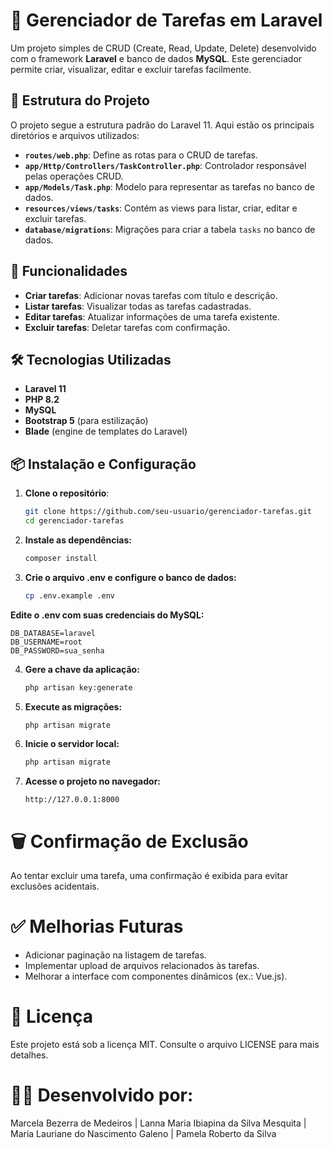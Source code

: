 # 📝 Gerenciador de Tarefas em Laravel

Um projeto simples de CRUD (Create, Read, Update, Delete) desenvolvido com o framework **Laravel** e banco de dados **MySQL**. Este gerenciador permite criar, visualizar, editar e excluir tarefas facilmente.

## 📂 Estrutura do Projeto

O projeto segue a estrutura padrão do Laravel 11. Aqui estão os principais diretórios e arquivos utilizados:

- **`routes/web.php`**: Define as rotas para o CRUD de tarefas.
- **`app/Http/Controllers/TaskController.php`**: Controlador responsável pelas operações CRUD.
- **`app/Models/Task.php`**: Modelo para representar as tarefas no banco de dados.
- **`resources/views/tasks`**: Contém as views para listar, criar, editar e excluir tarefas.
- **`database/migrations`**: Migrações para criar a tabela `tasks` no banco de dados.

## 🚀 Funcionalidades

- **Criar tarefas**: Adicionar novas tarefas com título e descrição.
- **Listar tarefas**: Visualizar todas as tarefas cadastradas.
- **Editar tarefas**: Atualizar informações de uma tarefa existente.
- **Excluir tarefas**: Deletar tarefas com confirmação.

## 🛠️ Tecnologias Utilizadas

- **Laravel 11**
- **PHP 8.2**
- **MySQL**
- **Bootstrap 5** (para estilização)
- **Blade** (engine de templates do Laravel)

## 📦 Instalação e Configuração

1. **Clone o repositório**:

   ```bash
   git clone https://github.com/seu-usuario/gerenciador-tarefas.git
   cd gerenciador-tarefas
2. **Instale as dependências:**
    ```bash
   composer install
   
3. **Crie o arquivo .env e configure o banco de dados:**
    ```bash
   cp .env.example .env

**Edite o .env com suas credenciais do MySQL:**

    DB_DATABASE=laravel
    DB_USERNAME=root
    DB_PASSWORD=sua_senha

4. **Gere a chave da aplicação:**
    ```bash
   php artisan key:generate
   
5. **Execute as migrações:**
   ``` bash
   php artisan migrate

6. **Inicie o servidor local:**
    ```bash
   php artisan migrate
   
7. **Acesse o projeto no navegador:**
    ```
   http://127.0.0.1:8000
   
# 🗑️ Confirmação de Exclusão
Ao tentar excluir uma tarefa, uma confirmação é exibida para evitar exclusões acidentais.

# ✅ Melhorias Futuras
- Adicionar paginação na listagem de tarefas.
- Implementar upload de arquivos relacionados às tarefas.
- Melhorar a interface com componentes dinâmicos (ex.: Vue.js).

# 📄 Licença
Este projeto está sob a licença MIT. Consulte o arquivo LICENSE para mais detalhes.

# 👨‍💻 Desenvolvido por: 
Marcela Bezerra de Medeiros | Lanna Maria Ibiapina da Silva Mesquita | Maria Lauriane do Nascimento Galeno | Pamela Roberto da Silva
